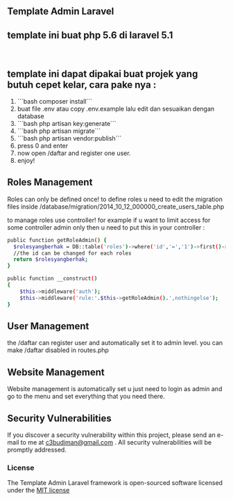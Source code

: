 ## Template Admin Laravel
<h2>template ini buat php 5.6 di laravel 5.1</h2>
<br>
<h2>template ini dapat dipakai buat projek yang butuh cepet kelar, cara pake nya : </h2>
<ol>
<li> ```bash composer install``` </li>
<li> buat file .env atau copy .env.example lalu edit dan sesuaikan dengan database </li>
<li> ```bash php artisan key:generate``` </li>
<li> ```bash php artisan migrate``` </li>
<li> ```bash php artisan vendor:publish``` </li>
<li> press 0 and enter </li>
<li> now open /daftar and register one user. </li>
<li> enjoy! </li>
</ol>

## Roles Management

Roles can only be defined once!
to define roles u need to edit the migration files inside /database/migration/2014_10_12_000000_create_users_table.php

to manage roles use controller!
for example if u want to limit access for some controller admin only then u need to put this in your controller :

```bash
public function getRoleAdmin() {
  $rolesyangberhak = DB::table('roles')->where('id','=','1')->first()->namaRule;
  //the id can be changed for each roles
  return $rolesyangberhak;
}

public function __construct()
{
    $this->middleware('auth');
    $this->middleware('rule:'.$this->getRoleAdmin().',nothingelse');
}
```

## User Management

the /daftar can register user and automatically set it to admin level.
you can make /daftar disabled in routes.php

## Website Management

Website management is automatically set u just need to login as admin and go to the menu and set everything that you need there.

## Security Vulnerabilities

If you discover a security vulnerability within this project, please send an e-mail to me at c3budiman@gmail.com . All security vulnerabilities will be promptly addressed.

### License

The Template Admin Laravel framework is open-sourced software licensed under the [MIT license](http://opensource.org/licenses/MIT)
